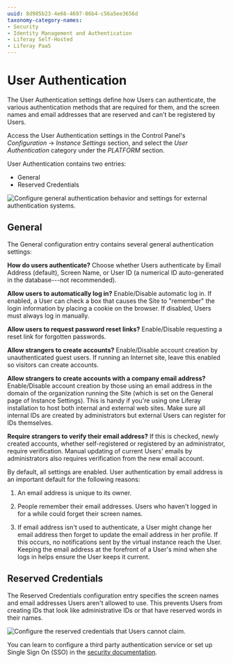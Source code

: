 ```yaml
---
uuid: 8d985b23-4e66-4697-86b4-c56a5ee3656d
taxonomy-category-names:
- Security
- Identity Management and Authentication
- Liferay Self-Hosted
- Liferay PaaS
---
```

#  User Authentication

The User Authentication settings define how Users can authenticate, the various authentication methods that are required for them, and the screen names and email addresses that are reserved and can't be registered by Users. 

Access the User Authentication settings in the Control Panel's *Configuration* &rarr; *Instance Settings* section, and select the *User Authentication* category under the *PLATFORM* section. 

User Authentication contains two entries:

* General
* Reserved Credentials

![Configure general authentication behavior and settings for external authentication systems.](./user-authentication/images/01.png)

## General

The General configuration entry contains several general authentication settings:

**How do users authenticate?** Choose whether Users authenticate by Email Address (default), Screen Name, or User ID (a numerical ID auto-generated in the database---not recommended).

**Allow users to automatically log in?** Enable/Disable automatic log in. If enabled, a User can check a box that causes the Site to "remember" the login information by placing a cookie on the browser. If disabled, Users must always log in manually.

**Allow users to request password reset links?** Enable/Disable requesting a reset link for forgotten passwords.

**Allow strangers to create accounts?** Enable/Disable account creation by unauthenticated guest users. If running an Internet site, leave this enabled so visitors can create accounts. 

**Allow strangers to create accounts with a company email address?** Enable/Disable account creation by those using an email address in the domain of the organization running the Site (which is set on the General page of Instance Settings). This is handy if you're using one Liferay installation to host both internal and external web sites. Make sure all internal IDs are created by administrators but external Users can register for IDs themselves.

**Require strangers to verify their email address?** If this is checked, newly created accounts, whether self-registered or registered by an administrator, require verification. Manual updating of current Users' emails by administrators also requires verification from the new email account.

By default, all settings are enabled. User authentication by email address is an important default for the following reasons:

1. An email address is unique to its owner.

1. People remember their email addresses. Users who haven't logged in for a while could forget their screen names.

1. If email address isn't used to authenticate, a User might change her email address then forget to update the email address in her profile. If this occurs, no notifications sent by the virtual instance reach the User. Keeping the email address at the forefront of a User's mind when she logs in helps ensure the User keeps it current. 

## Reserved Credentials

The Reserved Credentials configuration entry specifies the screen names and email addresses Users aren't allowed to use. This prevents Users from creating IDs that look like administrative IDs or that have reserved words in their names. 

![Configure the reserved credentials that Users cannot claim.](./user-authentication/images/02.png)

You can learn to configure a third party authentication service or set up Single Sign On (SSO) in the [security documentation](../../../installation-and-upgrades/securing_liferay.html).
